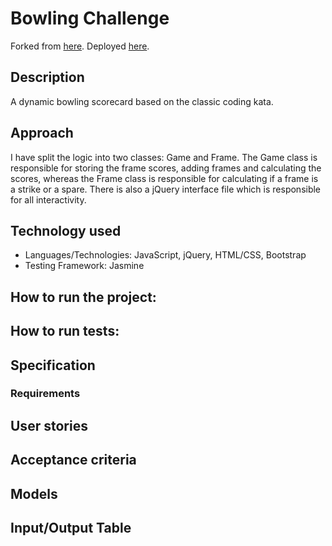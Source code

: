
Bowling Challenge
=================

Forked from [here](https://github.com/makersacademy/bowling-challenge).
Deployed [here](https://andrewhulme.github.io/bowling-challenge/).

## Description
A dynamic bowling scorecard based on the classic coding kata.

## Approach
I have split the logic into two classes: Game and Frame. The Game class is responsible for storing the frame scores, adding frames and calculating the scores, whereas the Frame class is responsible for calculating if a frame is a strike or a spare. There is also a jQuery interface file which is responsible for all interactivity.


## Technology used
- Languages/Technologies: JavaScript, jQuery, HTML/CSS, Bootstrap
- Testing Framework: Jasmine

## How to run the project:

## How to run tests:

## Specification

### Requirements

## User stories

## Acceptance criteria

## Models

## Input/Output Table

